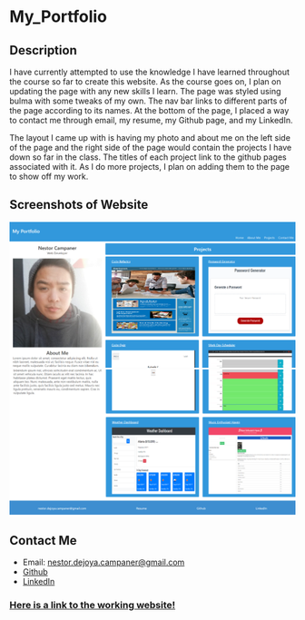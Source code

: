 # My_Portfolio

## Description

I have currently attempted to use the knowledge I have learned throughout the course so far to create this website. As the course goes on, I plan on updating the page with any new skills I learn. The page was styled using bulma with some tweaks of my own. The nav bar links to different parts of the page according to its names. At the bottom of the page, I placed a way to contact me through email, my resume, my Github page, and my LinkedIn.

The layout I came up with is having my photo and about me on the left side of the page and the right side of the page would contain the projects I have down so far in the class. The titles of each project link to the github pages associated with it. As I do more projects, I plan on adding them to the page to show off my work.

## Screenshots of Website
![Screenshot 1](images/portfolio1.PNG)
![Screenshot 2](images/portfolio2.PNG)

## Contact Me
* Email: nestor.dejoya.campaner@gmail.com
* [Github](https://github.com/itsnestor)
* [LinkedIn](https://www.linkedin.com/in/nestor-campaner-136350117/)

### [Here is a link to the working website!](https://itsnestor.github.io/My_Portfolio/)